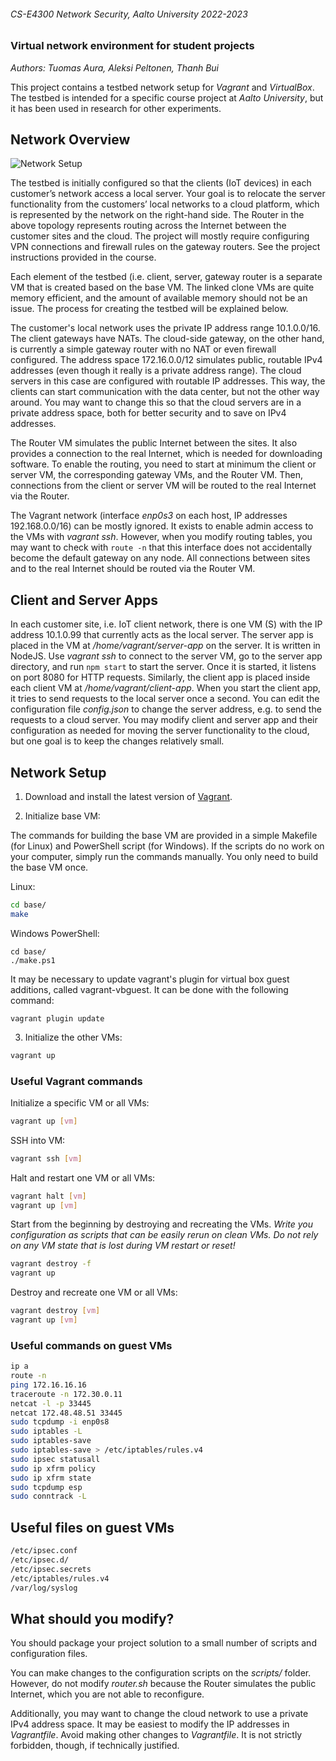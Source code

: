 ###### CS-E4300 Network Security, Aalto University 2022-2023

### Virtual network environment for student projects

_Authors: Tuomas Aura, Aleksi Peltonen, Thanh Bui_

This project contains a testbed network setup for _Vagrant_ and _VirtualBox_. The testbed is intended for a specific course project at _Aalto University_, but it has been used in research for other experiments.

## Network Overview

![Network Setup](./img/setup.png)

The testbed is initially configured so that the clients (IoT devices) in each customer’s network access a local server. Your goal is to relocate the server functionality from the customers’ local networks to a cloud platform, which is represented by the network on the right-hand side. The Router in the above topology represents routing across the Internet between the customer sites and the cloud. The project will mostly require configuring VPN connections and firewall rules on the gateway routers. See the project instructions provided in the course.

Each element of the testbed (i.e. client, server, gateway router is a separate VM that is created based on the base VM. The linked clone VMs are quite memory efficient, and the amount of available memory should not be an issue. The process for creating the testbed will be explained below.

The customer's local network uses the private IP address range 10.1.0.0/16. The client gateways have NATs. The cloud-side gateway, on the other hand, is currently a simple gateway router with no NAT or even firewall configured. The address space 172.16.0.0/12 simulates public, routable IPv4 addresses (even though it really is a private address range). The cloud servers in this case are configured with routable IP addresses. This way, the clients can start communication with the data center, but not the other way around. You may want to change this so that the cloud servers are in a private address space, both for better security and to save on IPv4 addresses.

The Router VM simulates the public Internet between the sites. It also provides a connection to the real Internet, which is needed for downloading software. To enable the routing, you need to start at minimum the client or server VM, the corresponding gateway VMs, and the Router VM. Then, connections from the client or server VM will be routed to the real Internet via the Router.

The Vagrant network (interface _enp0s3_ on each host, IP addresses 192.168.0.0/16) can be mostly ignored. It exists to enable admin access to the VMs with _vagrant ssh_. However, when you modify routing tables, you may want to check with ```route -n``` that this interface does not accidentally become the default gateway on any node. All connections between sites and to the real Internet should be routed via the Router VM.

## Client and Server Apps

In each customer site, i.e. IoT client network, there is one VM (S) with the IP address 10.1.0.99 that currently acts as the local server. The server app is placed in the VM at _/home/vagrant/server-app_ on the server. It is written in NodeJS. Use _vagrant ssh_ to connect to the server VM, go to the server app directory, and run ```npm start``` to start the server. Once it is started, it listens on port 8080 for HTTP requests. Similarly, the client app is placed inside each client VM at _/home/vagrant/client-app_. When you start the client app, it tries to send requests to the local server once a second. You can edit the configuration file _config.json_ to change the server address, e.g. to send the requests to a cloud server. You may  modify client and server app and their configuration as needed for moving the server functionality to the cloud, but one goal is to keep the changes relatively small.

## Network Setup

1. Download and install the latest version of [Vagrant](https://www.vagrantup.com/docs/installation).

2. Initialize base VM:

The commands for building the base VM are provided in a simple Makefile (for Linux) and PowerShell script (for Windows). If the scripts do no work on your computer, simply run the commands manually. You only need to build the base VM once.

Linux:

```bash
cd base/
make
```

Windows PowerShell:

```
cd base/
./make.ps1
```

It may be necessary to update vagrant's plugin for virtual box guest additions, called vagrant-vbguest. It can be done with the following command:
```
vagrant plugin update
```

3. Initialize the other VMs:

```bash
vagrant up
```

### Useful Vagrant commands

Initialize a specific VM or all VMs:

```bash
vagrant up [vm]
```

SSH into VM:

```bash
vagrant ssh [vm]
```

Halt and restart one VM or all VMs:

```bash
vagrant halt [vm]
vagrant up [vm]
```

Start from the beginning by destroying and recreating the VMs. *Write you configuration as scripts that can be easily rerun on clean VMs. Do not rely on any VM state that is lost during VM restart or reset!*

```bash
vagrant destroy -f
vagrant up
```

Destroy and recreate one VM or all VMs:

```bash
vagrant destroy [vm]
vagrant up [vm]
```

### Useful commands on guest VMs

```bash
ip a
route -n
ping 172.16.16.16
traceroute -n 172.30.0.11
netcat -l -p 33445
netcat 172.48.48.51 33445
sudo tcpdump -i enp0s8
sudo iptables -L
sudo iptables-save
sudo iptables-save > /etc/iptables/rules.v4
sudo ipsec statusall
sudo ip xfrm policy
sudo ip xfrm state
sudo tcpdump esp
sudo conntrack -L
```
## Useful files on guest VMs

```bash
/etc/ipsec.conf
/etc/ipsec.d/
/etc/ipsec.secrets
/etc/iptables/rules.v4
/var/log/syslog
```

## What should you modify?

You should package your project solution to a small number of scripts and configuration files.

You can make changes to the configuration scripts on the _scripts/_ folder. However, do not modify _router.sh_ because the Router simulates the public Internet, which you are not able to reconfigure.

Additionally, you may want to change the cloud network to use a private IPv4 address space. It may be easiest to modify the IP addresses in _Vagrantfile_. Avoid making other changes to _Vagrantfile_. It is not strictly forbidden, though, if technically justified.
